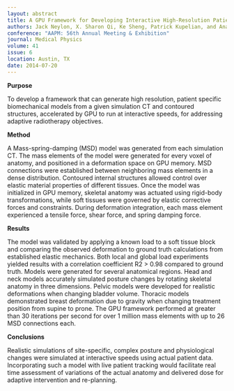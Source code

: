 ```yaml
---
layout: abstract
title: A GPU Framework for Developing Interactive High-Resolution Patient-Specific Biomechanical Models
authors: Jack Neylon, X. Sharon Qi, Ke Sheng, Patrick Kupelian, and Anand Santhanam
conference: "AAPM: 56th Annual Meeting & Exhibition"
journal: Medical Physics
volume: 41
issue: 6
location: Austin, TX
date: 2014-07-20
---
```

**Purpose**

To develop a framework that can generate high resolution, patient specific biomechanical models from a given simulation CT and contoured structures, accelerated by GPU to run at interactive speeds, for addressing adaptive radiotherapy objectives.

**Method**

A Mass-spring-damping (MSD) model was generated from each simulation CT. The mass elements of the model were generated for every voxel of anatomy, and positioned in a deformation space on GPU memory. MSD connections were established between neighboring mass elements in a dense distribution. Contoured internal structures allowed control over elastic material properties of different tissues. Once the model was initialized in GPU memory, skeletal anatomy was actuated using rigid-body transformations, while soft tissues were governed by elastic corrective forces and constraints. During deformation integration, each mass element experienced a tensile force, shear force, and spring damping force.

**Results**

The model was validated by applying a known load to a soft tissue block and comparing the observed deformation to ground truth calculations from established elastic mechanics. Both local and global load experiments yielded results with a correlation coefficient R2 > 0.98 compared to ground truth. Models were generated for several anatomical regions. Head and neck models accurately simulated posture changes by rotating skeletal anatomy in three dimensions. Pelvic models were developed for realistic deformations when changing bladder volume. Thoracic models demonstrated breast deformation due to gravity when changing treatment position from supine to prone. The GPU framework performed at greater than 30 iterations per second for over 1 million mass elements with up to 26 MSD connections each.

**Conclusions**

Realistic simulations of site-specific, complex posture and physiological changes were simulated at interactive speeds using actual patient data. Incorporating such a model with live patient tracking would facilitate real time assessment of variations of the actual anatomy and delivered dose for adaptive intervention and re-planning.

